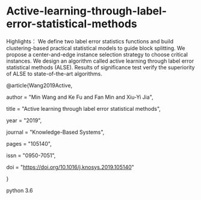 # Active-learning-through-label-error-statistical-methods

Highlights：
We define two label error statistics functions and build clustering-based practical statistical models to guide block splitting.
We propose a center-and-edge instance selection strategy to choose critical instances.
We design an algorithm called active learning through label error statistical methods (ALSE).
Results of significance test verify the superiority of ALSE to state-of-the-art algorithms.

@article{Wang2019Active,

author = "Min Wang and Ke Fu and Fan Min and Xiu-Yi Jia",

title = "Active learning through label error statistical methods",

year = "2019",

journal = "Knowledge-Based Systems",

pages = "105140",

issn = "0950-7051",

doi = "https://doi.org/10.1016/j.knosys.2019.105140"

}

python 3.6
